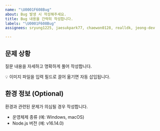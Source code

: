 ```yaml
---
name: "\U0001F608Bug"
about: Bug 발생 시 작성해주세요.
title: Bug 내용을 간략히 작성합니다.
labels: "\U0001F608Bug"
assignees: sryung1225, jaesukpark77, chaewon0128, realldk, jeong-dev

---
```


## 문제 상황

질문 내용을 자세하고 명확하게 풀어 작성합니다.

💡 이미지 파일을 입력 필드로 끌어 옮기면 자동 삽입됩니다. 

## 환경 정보 (Optional)

환경과 관련된 문제가 의심될 경우 작성합니다.

- 운영체제 종류 (예: Windows, macOS)
- Node.js 버전 (예: v16.14.0)
